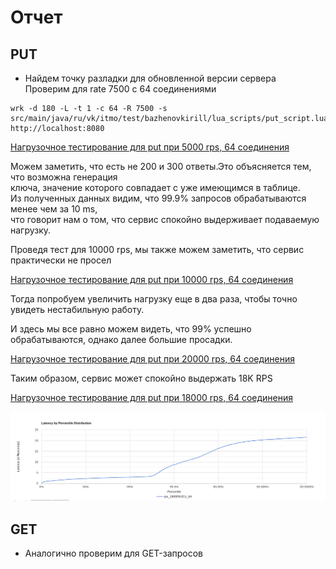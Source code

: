 # Отчет
## PUT

+ Найдем точку разладки для обновленной версии сервера  
Проверим для rate 7500 с 64 соединениями
```
wrk -d 180 -L -t 1 -c 64 -R 7500 -s src/main/java/ru/vk/itmo/test/bazhenovkirill/lua_scripts/put_script.lua  http://localhost:8080
```
[Нагрузочное тестирование для put при 5000 rps, 64 соединения](../data/put/stage_2/rps_7500,c_64)

Можем заметить, что есть не 200 и 300 ответы.Это объясняется тем, что возможна генерация   
ключа, значение которого совпадает с уже имеющимся в таблице.  
Из полученных данных видим, что 99.9% запросов обрабатываются менее чем за 10 ms,  
что говорит нам о том, что сервис спокойно выдерживает подаваемую нагрузку.  

Проведя тест для 10000 rps, мы также можем заметить, что сервис практически не просел

[Нагрузочное тестирование для put при 10000 rps, 64 соединения](../data/put/stage_2/rps_10000,c_64)

Тогда попробуем увеличить нагрузку еще в два раза, чтобы точно увидеть нестабильную работу.

И здесь мы все равно можем видеть, что 99% успешно обрабатываются, однако далее большие просадки.

[Нагрузочное тестирование для put при 20000 rps, 64 соединения](../data/put/stage_2/rps_20000,c_64)

Таким образом, сервис может спокойно выдержать 18K RPS

[Нагрузочное тестирование для put при 18000 rps, 64 соединения](../data/put/stage_2/rps_18000,c_64)

![](../data/put/stage_2/hdr_18000.png)

## GET

+ Аналогично проверим для GET-запросов










